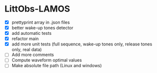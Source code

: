 # LittObs-LAMOS
- [x] prettyprint array in .json files
- [x] better wake-up tones detector
- [x] add automatic tests
- [x] refactor main
- [x] add more unit tests (full sequence, wake-up tones only, release tones only, real data)
- [ ] Add more comments
- [ ] Compute waveform optimal values
- [ ] Make absolute file path (Linux and windows) 
